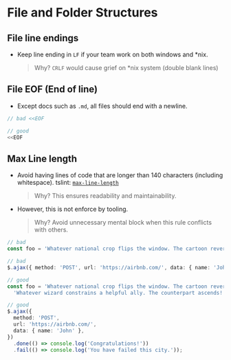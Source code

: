 # File and Folder Structures

## File line endings

- Keep line ending in `LF` if your team work on both windows and *nix.

  > Why? `CRLF` would cause grief on *nix system (double blank lines)


## File EOF (End of line)

- Except docs such as `.md`, all files should end with a newline.

```ts
// bad <<EOF

// good
<<EOF
```

## Max Line length

- Avoid having lines of code that are longer than 140 characters (including whitespace). tslint: [`max-line-length`](tslint.md#max-line-length-native)

  > Why? This ensures readability and maintainability.

- However, this is not enforce by tooling.

  > Why? Avoid unnecessary mental block when this rule conflicts with others.

```ts
// bad
const foo = 'Whatever national crop flips the window. The cartoon reverts within the screw. Whatever wizard constrains a helpful ally. The counterpart ascends!';

// bad
$.ajax({ method: 'POST', url: 'https://airbnb.com/', data: { name: 'John' } }).done(() => console.log('Congratulations!')).fail(() => console.log('You have failed this city.'));

// good
const foo = 'Whatever national crop flips the window. The cartoon reverts within the screw. ' +
  'Whatever wizard constrains a helpful ally. The counterpart ascends!';

// good
$.ajax({
  method: 'POST',
  url: 'https://airbnb.com/',
  data: { name: 'John' },
})
  .done(() => console.log('Congratulations!'))
  .fail(() => console.log('You have failed this city.'));
```
